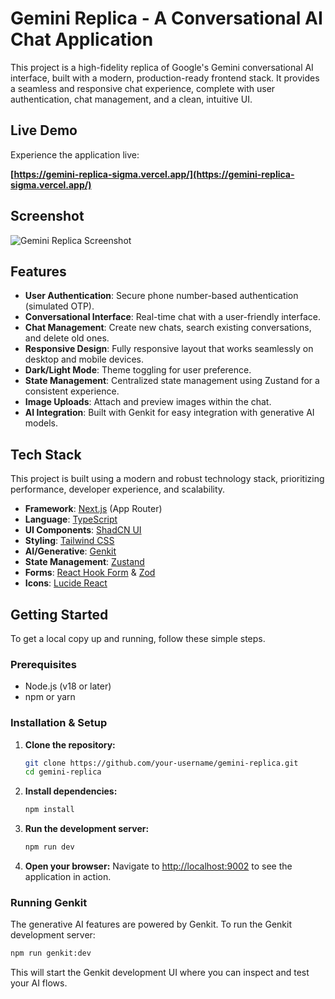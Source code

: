 # Gemini Replica - A Conversational AI Chat Application

This project is a high-fidelity replica of Google's Gemini conversational AI interface, built with a modern, production-ready frontend stack. It provides a seamless and responsive chat experience, complete with user authentication, chat management, and a clean, intuitive UI.

## Live Demo

Experience the application live:

**[https://gemini-replica-sigma.vercel.app/](https://gemini-replica-sigma.vercel.app/)**

## Screenshot

![Gemini Replica Screenshot](https://storage.googleapis.com/project-ava-dev-public/github-readme-images/gemini-replica.png)

## Features

*   **User Authentication**: Secure phone number-based authentication (simulated OTP).
*   **Conversational Interface**: Real-time chat with a user-friendly interface.
*   **Chat Management**: Create new chats, search existing conversations, and delete old ones.
*   **Responsive Design**: Fully responsive layout that works seamlessly on desktop and mobile devices.
*   **Dark/Light Mode**: Theme toggling for user preference.
*   **State Management**: Centralized state management using Zustand for a consistent experience.
*   **Image Uploads**: Attach and preview images within the chat.
*   **AI Integration**: Built with Genkit for easy integration with generative AI models.

## Tech Stack

This project is built using a modern and robust technology stack, prioritizing performance, developer experience, and scalability.

*   **Framework**: [Next.js](https://nextjs.org/) (App Router)
*   **Language**: [TypeScript](https://www.typescriptlang.org/)
*   **UI Components**: [ShadCN UI](https://ui.shadcn.com/)
*   **Styling**: [Tailwind CSS](https://tailwindcss.com/)
*   **AI/Generative**: [Genkit](https://firebase.google.com/docs/genkit)
*   **State Management**: [Zustand](https://github.com/pmndrs/zustand)
*   **Forms**: [React Hook Form](https://react-hook-form.com/) & [Zod](https://zod.dev/)
*   **Icons**: [Lucide React](https://lucide.dev/guide/packages/lucide-react)

## Getting Started

To get a local copy up and running, follow these simple steps.

### Prerequisites

*   Node.js (v18 or later)
*   npm or yarn

### Installation & Setup

1.  **Clone the repository:**
    ```sh
    git clone https://github.com/your-username/gemini-replica.git
    cd gemini-replica
    ```

2.  **Install dependencies:**
    ```sh
    npm install
    ```

3.  **Run the development server:**
    ```sh
    npm run dev
    ```

4.  **Open your browser:**
    Navigate to [http://localhost:9002](http://localhost:9002) to see the application in action.

### Running Genkit

The generative AI features are powered by Genkit. To run the Genkit development server:
```sh
npm run genkit:dev
```
This will start the Genkit development UI where you can inspect and test your AI flows.
